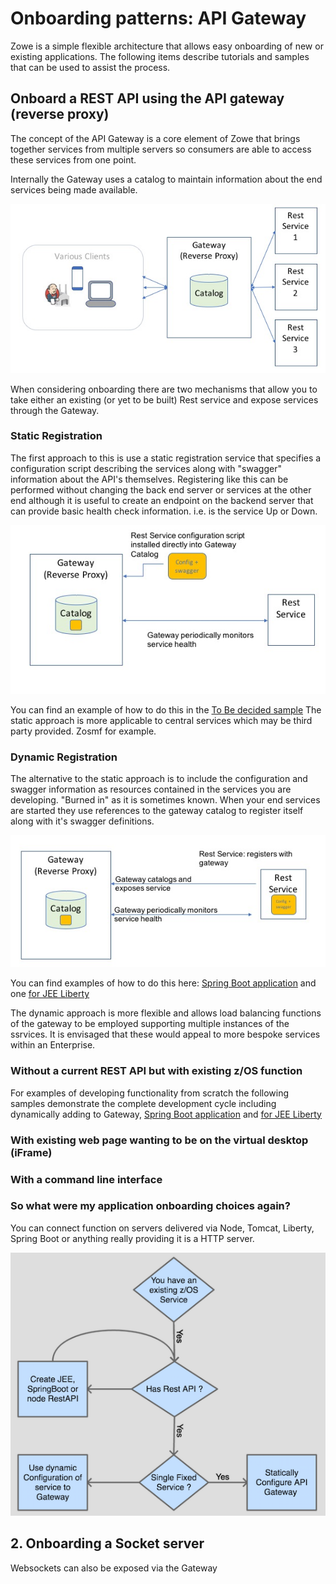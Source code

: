 # Onboarding patterns: API Gateway

Zowe is a simple flexible architecture that allows easy onboarding of new or existing applications. The following items describe tutorials and samples that can be used to assist the process. 

## Onboard a REST API using the API gateway (reverse proxy) 

The concept of the API Gateway is a core element of Zowe that brings together services from multiple servers so consumers are able to access these services from one point. 
<!-- Not only that but using Single Sign-on (SSO) the consumer will only have to authenticate once. -->

Internally the Gateway uses a catalog to maintain information about the end services being made available. 

<img src="../images/api-mediation/Gateway1.jpg" alt="view" align=center/>
<!-- 
``The Gateway is not restricted just to z/OS but can access services elsewhere on other servers etc.`` -->

When considering onboarding there are two mechanisms that allow you to take either an existing (or yet to be built) Rest service and expose services through the Gateway.  

### Static Registration

The first approach to this is use a static registration service that specifies a configuration script describing the services along with "swagger" information about the API's themselves. Registering like this can be performed without changing the back end server or services at the other end although it is useful to create an endpoint on the backend server that can provide basic health check information. i.e. is the service Up or Down.

<img src="../images/api-mediation/Gateway2.jpg" alt="view" align=center/>

You can find an example of how to do this in the [To Be decided sample](./libertyAPI.md)
The static approach is more applicable to central services which may be third party provided. Zosmf for example. 

### Dynamic Registration

The alternative to the static approach is to include the configuration and swagger information as resources contained in the services you are developing. "Burned in" as it is sometimes known.
When your end services are started they use references to the gateway catalog to register itself along with it's swagger definitions.

<img src="../images/api-mediation/Gateway3.jpg" alt="view" align=center/>

You can find examples of how to do this here: [Spring Boot application](./api-mediation-usingapiml.md) and one [for JEE Liberty](./libertyAPI.md)

The dynamic approach is more flexible and allows load balancing functions of the gateway to be employed supporting multiple instances of the ssrvices. It is envisaged that these would appeal to more bespoke services within an Enterprise.

### Without a current REST API but with existing z/OS function

For examples of developing functionality from scratch the following samples demonstrate the complete development cycle including dynamically adding to Gateway, 
[Spring Boot application](./api-mediation-usingapiml.md) and [for JEE Liberty](./libertyAPI.md)
 
###  With existing web page wanting to be on the virtual desktop (iFrame)

### With a command line interface

<!-- ### 1.2 Without a current REST API but with existing z/OS function
This pattern considers the situation where you have z/OS functionality available on your server which you want to expose via REST.
#### :white_check_mark: 1.2.1 JEE server based 
The following link is to a tutorial which will take you through the process to develop your own Zowe API's with Swagger notation. Although the resulting War file is "dropped into" a Liberty server, the same principles can be applied for other JEE servers. [Liberty API](libertyAPI.md) 

#### :construction: 1.2.2 SpringBoot example 
This specific pattern is known to work but no tutorial is available yet. -->

### So what were my application onboarding choices again? 

You can connect function on servers delivered via Node, Tomcat, Liberty, Spring Boot or anything really providing it is a HTTP server.

<img src="../images/api-mediation/onflow1.png" alt="view" align=center/>

## 2. Onboarding a Socket server 
Websockets can also be exposed via the Gateway